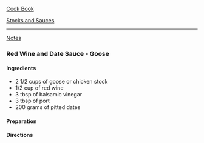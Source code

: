 [Cook Book](https://github.com/vmsmith/CookBook/blob/master/README.md)  

[Stocks and Sauces](https://github.com/vmsmith/CookBook/blob/master/sauces.md)  

-----  

[Notes](https://github.com/vmsmith/CookBook/blob/master/notes.md)  

### Red Wine and Date Sauce - Goose  

#### Ingredients  
* 2 1/2 cups of goose or chicken stock  
* 1/2 cup of red wine  
* 3 tbsp of balsamic vinegar  
* 3 tbsp of port  
* 200 grams of pitted dates  

#### Preparation   




#### Directions  
